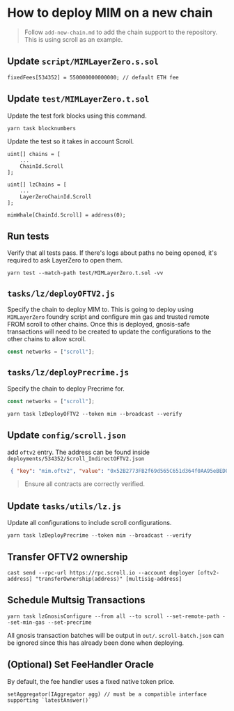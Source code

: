 # How to deploy MIM on a new chain

> Follow `add-new-chain.md` to add the chain support to the repository.
> This is using scroll as an example.

## Update `script/MIMLayerZero.s.sol`
```solidity
fixedFees[534352] = 550000000000000; // default ETH fee
```

## Update `test/MIMLayerZero.t.sol`
Update the test fork blocks using this command.
```shell
yarn task blocknumbers
```

Update the test so it takes in account Scroll.
```solidity
uint[] chains = [
    ...
    ChainId.Scroll
];

uint[] lzChains = [
    ...
    LayerZeroChainId.Scroll
];

mimWhale[ChainId.Scroll] = address(0);
```

## Run tests
Verify that all tests pass. If there's logs about paths no being opened, it's required to ask LayerZero to open them.
```shell
yarn test --match-path test/MIMLayerZero.t.sol -vv
```

## `tasks/lz/deployOFTV2.js`
Specify the chain to deploy MIM to. This is going to deploy using `MIMLayerZero` foundry script and configure min gas and trusted remote FROM scroll to other chains.
Once this is deployed, gnosis-safe transactions will need to be created to update the configurations to the other chains to allow scroll.

```javascript
const networks = ["scroll"];
```

## `tasks/lz/deployPrecrime.js`
Specify the chain to deploy Precrime for.
```javascript
const networks = ["scroll"];
```

```shell
yarn task lzDeployOFTV2 --token mim --broadcast --verify
```

## Update `config/scroll.json`
add `oftv2` entry. The address can be found inside `deployments/534352/Scroll_IndirectOFTV2.json`
```json
 { "key": "mim.oftv2", "value": "0x52B2773FB2f69d565C651d364f0AA95eBED097E4" }
```

> Ensure all contracts are correctly verified.

## Update `tasks/utils/lz.js`
Update all configurations to include scroll configurations.

```shell
yarn task lzDeployPrecrime --token mim --broadcast --verify
```

## Transfer OFTV2 ownership
```shell
cast send --rpc-url https://rpc.scroll.io --account deployer [oftv2-address] "transferOwnership(address)" [multisig-address]
```

## Schedule Multsig Transactions
```shell
yarn task lzGnosisConfigure --from all --to scroll --set-remote-path --set-min-gas --set-precrime
```

All gnosis transaction batches will be output in `out/`. `scroll-batch.json` can be ignored since this has already been done when deploying.

## (Optional) Set FeeHandler Oracle
By default, the fee handler uses a fixed native token price.

```
setAggregator(IAggregator agg) // must be a compatible interface supporting `latestAnswer()`
```